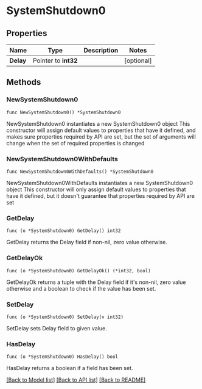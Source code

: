 # SystemShutdown0

## Properties

Name | Type | Description | Notes
------------ | ------------- | ------------- | -------------
**Delay** | Pointer to **int32** |  | [optional] 

## Methods

### NewSystemShutdown0

`func NewSystemShutdown0() *SystemShutdown0`

NewSystemShutdown0 instantiates a new SystemShutdown0 object
This constructor will assign default values to properties that have it defined,
and makes sure properties required by API are set, but the set of arguments
will change when the set of required properties is changed

### NewSystemShutdown0WithDefaults

`func NewSystemShutdown0WithDefaults() *SystemShutdown0`

NewSystemShutdown0WithDefaults instantiates a new SystemShutdown0 object
This constructor will only assign default values to properties that have it defined,
but it doesn't guarantee that properties required by API are set

### GetDelay

`func (o *SystemShutdown0) GetDelay() int32`

GetDelay returns the Delay field if non-nil, zero value otherwise.

### GetDelayOk

`func (o *SystemShutdown0) GetDelayOk() (*int32, bool)`

GetDelayOk returns a tuple with the Delay field if it's non-nil, zero value otherwise
and a boolean to check if the value has been set.

### SetDelay

`func (o *SystemShutdown0) SetDelay(v int32)`

SetDelay sets Delay field to given value.

### HasDelay

`func (o *SystemShutdown0) HasDelay() bool`

HasDelay returns a boolean if a field has been set.


[[Back to Model list]](../README.md#documentation-for-models) [[Back to API list]](../README.md#documentation-for-api-endpoints) [[Back to README]](../README.md)


